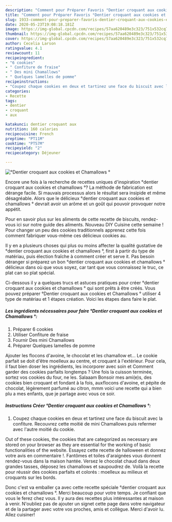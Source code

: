 ```yaml
---
description: "Comment pour Préparer Favoris °Dentier croquant aux cookies et Chamallows °"
title: "Comment pour Préparer Favoris °Dentier croquant aux cookies et Chamallows °"
slug: 1933-comment-pour-preparer-favoris-dentier-croquant-aux-cookies-et-chamallows
date: 2020-05-23T19:08:18.181Z
image: https://img-global.cpcdn.com/recipes/57aa620489e3c323/751x532cq70/dentier-croquant-aux-cookies-et-chamallows-photo-principale-de-la-recette.jpg
thumbnail: https://img-global.cpcdn.com/recipes/57aa620489e3c323/751x532cq70/dentier-croquant-aux-cookies-et-chamallows-photo-principale-de-la-recette.jpg
cover: https://img-global.cpcdn.com/recipes/57aa620489e3c323/751x532cq70/dentier-croquant-aux-cookies-et-chamallows-photo-principale-de-la-recette.jpg
author: Cecelia Larson
ratingvalue: 4.1
reviewcount: 11
recipeingredient:
- "6 cookies"
- " Confiture de fraise"
- " Des mini Chamallows"
- " Quelques lamelles de pomme"
recipeinstructions:
- "Coupez chaque cookies en deux et tartinez une face du biscuit avec la confiture. Recouvrez cette moitié de mini Chamallows puis refermer avec l&#39;autre moitié du cookie."
categories:
- Recette
tags:
- dentier
- croquant
- aux

katakunci: dentier croquant aux 
nutrition: 160 calories
recipecuisine: French
preptime: "PT11M"
cooktime: "PT57M"
recipeyield: "2"
recipecategory: Déjeuner

---
```



![°Dentier croquant aux cookies et Chamallows °](https://img-global.cpcdn.com/recipes/57aa620489e3c323/751x532cq70/dentier-croquant-aux-cookies-et-chamallows-photo-principale-de-la-recette.jpg)

Encore une fois à la recherche de recettes uniques d'inspiration °dentier croquant aux cookies et chamallows °? La méthode de fabrication est dérange facile. Si mauvais processus alors le résultat sera insipide et même désagréable. Alors que le délicieux °dentier croquant aux cookies et chamallows ° devrait avoir un arôme et un goût qui pouvoir provoquer notre appétit.

Pour en savoir plus sur les aliments de cette recette de biscuits, rendez-vous ici sur notre guide des aliments. Nouveau DIY Cuisine cette semaine ! Pour changer un peu des cookies traditionnels apprenez cette fois comment fabriquer vous-même ces délicieux cookies au.

Il y en a plusieurs choses qui plus ou moins affecter la qualité gustative de °dentier croquant aux cookies et chamallows °, first à partir du type de matériau, puis élection fraîche à comment créer et serve it. Pas besoin déranger si préparez un bon °dentier croquant aux cookies et chamallows ° délicieux dans où que vous soyez, car tant que vous connaissez le truc, ce plat can so plat spécial.


Ci-dessous il y a quelques trucs et astuces pratiques pour créer °dentier croquant aux cookies et chamallows ° qui sont prêts à être créés. Vous pouvez préparer °Dentier croquant aux cookies et Chamallows ° utiliser 4 type de matériau et 1 étapes création. Voici les étapes dans faire le plat.

<!--inarticleads1-->

##### Les ingrédients nécessaires pour faire °Dentier croquant aux cookies et Chamallows °:

1. Préparer 6 cookies
1. Utiliser  Confiture de fraise
1. Fournir  Des mini Chamallows
1. Préparer  Quelques lamelles de pomme


Ajouter les flocons d&#39;avoine, le chocolat et les chamallow et… Le cookie parfait se doit d&#39;être moelleux au centre, et croquant à l&#39;extérieur. Pour cela, il faut bien doser les ingrédients, les incorporer avec soin et Comment garder des cookies parfaits longtemps ? Une fois la cuisson terminée, sortez vos cookies du four, ne les. Salaaam Bonsoir mes ami(e)s, des cookies bien croquant et fondant à la fois, auxflocons d&#39;avoine, et pépite de chocolat, légèrement parfumé au citron, mmm voici une recette qui a bien plu a mes enfants, que je partage avec vous ce soir. 

<!--inarticleads2-->

##### Instructions Créer °Dentier croquant aux cookies et Chamallows °:

1. Coupez chaque cookies en deux et tartinez une face du biscuit avec la confiture. Recouvrez cette moitié de mini Chamallows puis refermer avec l&#39;autre moitié du cookie.


Out of these cookies, the cookies that are categorized as necessary are stored on your browser as they are essential for the working of basic functionalities of the website. Essayez cette recette de halloween et donnez votre avis en commentaire !. Fantômes et toiles d&#39;araignées vous donnent rendez-vous dans la maison hantée. Versez le chocolat chaud dans deux grandes tasses, déposez les chamallows et saupoudrez de. Voilà la recette pour réussir des cookies parfaits et colorés : moelleux au milieux et croquants sur les bords. 


Donc c'est va emballer ça avec cette recette spéciale °dentier croquant aux cookies et chamallows °. Merci beaucoup pour votre temps. Je confiant que vous le ferez chez vous. Il y aura des recettes plus  intéressantes at maison à venir. N'oubliez pas de ajouter un signet cette page dans votre navigateur et de la partager avec votre vos proches, amis et collègue. Merci d'avoir lu. Allez cuisiner!
